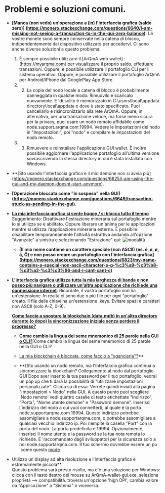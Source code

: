 # Problemi e soluzioni comuni.

+ **[Manca (non vedo) un'operazione a (in) l'interfaccia grafica (saldo zero)] (https://monero.stackexchange.com/questions/6640/i-am-missing-not-seeing-a-transaction-to-in-the-gui-zero-balance)**.
 Le vostre monete sono sempre conservate nella catena di blocco, indipendentemente dal dispositivo utilizzato per accedervi. Ci sono anche diverse soluzioni a questo problema:
  1. È sempre possibile utilizzare il [ArQmA web wallet] : (https://myarqma.com) per visualizzare il proprio saldo, effettuare transazioni. Oppure, è possibile utilizzare il portafoglio CLI per il sistema operativo. Oppure, è possibile utilizzare il portafoglio ArQmA per Android/iPhone dal GooglePlay App Store.
  2. 2. La copia del nodo locale a catena di blocco è probabilmente danneggiata in qualche modo. Rimuovilo e scaricalo nuovamente. E 'di solito è memorizzato in C:\users\local\appdata directory\local\appdata o dove è stato specificato. Puoi cancellarlo e risincronizzarlo alla rete ArQmA. Oppure, in alternativa, per una transazione veloce, ma forse meno sicura per la privacy, puoi usare un nodo remoto affidabile come node.support.arqma.com:19994. Vedere le impostazioni del nodo in "Impostazioni", poi "nodo" e compilare le impostazioni del nodo remoto.
  3. 3. Rimuovere e reinstallare l'applicazione GUI wallet.  È inoltre possibile aggiornare l'applicazione portafoglio all'ultima versione sovrascrivendo la stessa directory in cui è stata installata con Windows.
+ **[Sto usando l'interfaccia grafica e il mio demone non si avvia più] (https://monero.stackexchange.com/questions/6825/i-am-using-the-gui-and-my-daemon-doesnt-start-anymore).

+ **[Operazione bloccata come "in sospeso" nella GUI] (https://monero.stackexchange.com/questions/6649/transaction-stuck-as-pending-in-the-gui)**.

+ **[La mia interfaccia grafica si sente buggy / si blocca tutto il tempo](https://monero.stackexchange.com/questions/6651/my-gui-feels-buggy-freezes-all-the-time)**
  Suggerimento: Disattivare l'estrazione mineraria sul portafoglio mentre lo si utilizza se è abilitato. Oppure liberare un'anima per le applicazioni mentre si utilizza l'applicazione mineraria esterna.
  È possibile disabilitare temporaneamente l'attività estrattiva andando all'opzione "Avanzate" a sinistra e selezionando "Estrazione" qui:
![modalità](media/assicura_non_mining.png) 
  + **[Il mio nome contiene un carattere speciale (non ASCII) (es. é, ø, ø, â, Ö) e non posso creare un portafoglio con l'interfaccia grafica] (https://monero.stackexchange.com/questions/6823/my-name-contains-a-special-non-ascii-character-e-g-%c3%a9-%c3%b8-%c3%a2-%c3%c3%96-and-i-cant-cant-c)**
+ **[L'interfaccia grafica utilizza tutta la mia larghezza di banda e non posso più navigare o utilizzare un'altra applicazione che richiede una connessione internet](https://monero.stackexchange.com/questions/6653/the-gui-uses-all-my-bandwidth-and-i-cant-browse-anymore-or-use-another-applicat)**.
  Ricordate, il vostro portafoglio non ha un'estensione. In realtà ci sono due o più file per ogni "portafoglio" creato. Il file delle chiavi ha un'estensione .keys. Evitare spazi e caratteri non ASCII (solo A-Z, 0-9). 

  **[Come faccio a spostare la blockchain (data.mdb) in un'altra directory durante (o dopo) la sincronizzazione iniziale senza perdere il progresso?](https://monero.stackexchange.com/questions/7225/how-do-i-move-the-blockchain-data-mdb-to-a-different-directory-during-or-afte)**

  + **[Come cambio la lingua del seme mnemonico di 25 parole nella GUI o CLI?](https://monero.stackexchange.com/questions/7373/how-do-i-change-the-language-of-the-25-word-mnemonic-seed-in-the-gui/)**[Come cambio la lingua del seme mnemonico di 25 parole nella GUI o CLI?

  + [La mia blockchain è bloccata, come faccio a "sganciarla"?](https://monero.stackexchange.com/questions/4462/my-blockchain-is-stuck-how-do-i-unstuck-it)**

  + **[Sto usando un nodo remoto, ma l'interfaccia grafica continua a sincronizzare la blockchain?
Collegamento al nodo dal portafoglio GUI
Dopo aver inserito la tua password per il tuo portafoglio, vedrai un pop up che ti darà la possibilità di "utilizzare impostazioni personalizzate". Clicca su di essa. Verrete quindi inviati alla pagina "Impostazioni > Nodo" nella GUI. A questo punto puoi scegliere 'Nodo remoto' vedi quattro caselle di testo etichettate "Indirizzo", "Porta", "Nome utente demone" e "Password demone". Inserisci l'indirizzo del nodo a cui vuoi connetterti, al quale è la porta node.supportarqma.com 19994. Questo indirizzo potrebbe assomigliare a node.supportarqma.com, o potrebbe assomigliare a qualsiasi vecchio indirizzo ip. Poi riempite la casella "Port" con la porta del nodo. La porta predefinita è 19994. Opzionalmente, inserisci il nome utente e la password se la tua nota remota lo richiede. E 'raccomandato dagli sviluppatori per la sicurezza solo a noi node.supportarqma.com. 
Il tuo schermo dovrebbe essere un po 'come questo
[mode](media/remote_node_node_settings.png)

+ Utilizzo un display ad alta risoluzione e l'interfaccia grafica è estremamente piccola**  
Questo problema sarà presto risolto, ma c'è una soluzione per Windows: clicca con il tasto destro del mouse su ArQmA-wallet-gui.exe, seleziona proprietà --> compatibilità. troverai un'opzione 'high DPI', cambia valore da "Applicazione" a "Sistema" o viceversa.

